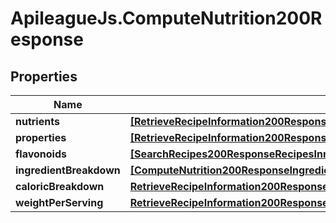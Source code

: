 # ApileagueJs.ComputeNutrition200Response

## Properties

Name | Type | Description | Notes
------------ | ------------- | ------------- | -------------
**nutrients** | [**[RetrieveRecipeInformation200ResponseNutritionIngredientBreakdownInnerNutrientsInner]**](RetrieveRecipeInformation200ResponseNutritionIngredientBreakdownInnerNutrientsInner.md) |  | [optional] 
**properties** | [**[RetrieveRecipeInformation200ResponseNutritionFlavonoidsInner]**](RetrieveRecipeInformation200ResponseNutritionFlavonoidsInner.md) |  | [optional] 
**flavonoids** | [**[SearchRecipes200ResponseRecipesInnerNutritionNutrientsInner]**](SearchRecipes200ResponseRecipesInnerNutritionNutrientsInner.md) |  | [optional] 
**ingredientBreakdown** | [**[ComputeNutrition200ResponseIngredientBreakdownInner]**](ComputeNutrition200ResponseIngredientBreakdownInner.md) |  | [optional] 
**caloricBreakdown** | [**RetrieveRecipeInformation200ResponseNutritionCaloricBreakdown**](RetrieveRecipeInformation200ResponseNutritionCaloricBreakdown.md) |  | [optional] 
**weightPerServing** | [**RetrieveRecipeInformation200ResponseNutritionWeightPerServing**](RetrieveRecipeInformation200ResponseNutritionWeightPerServing.md) |  | [optional] 


